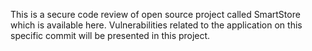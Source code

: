 This is a secure code review of open source project called SmartStore which is available here. 
Vulnerabilities related to the application on this specific commit will be presented in this project.
